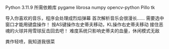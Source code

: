 Python 3.11.9
所需依赖库
pygame
librosa
numpy
opencv-python
Pillo
tk

导入你喜欢的音乐，程序会处理成烈焰弹幕
首次解析音乐会很漫长......
需要选中窗口才能用键盘操作！
按AS键操作左史蒂夫移动，KL操作右史蒂夫移动
接住恶魂的火球并用雪球反击回去吧！
难度系统只影响史蒂夫的血量，休闲模式无敌

粪作轻喷，我知道我很菜
